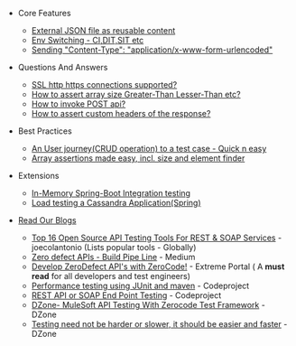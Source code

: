 + Core Features
  + [External JSON file as reusable content](https://github.com/authorjapps/zerocode/wiki/External-JSON-file-as-reusable-content)
  + [Env Switching - CI,DIT,SIT etc](https://github.com/authorjapps/zerocode/wiki/Switching-Environment-to-CI-DIT-SIT-UAT-for-Test-Suite-or-Regression-Pack)
  + [Sending "Content-Type": "application/x-www-form-urlencoded"](https://github.com/authorjapps/zerocode/wiki/application-x-www-form-urlencoded-urlencoded-with-KeyValue-params)

+ Questions And Answers
  + [SSL http https connections supported?](https://github.com/authorjapps/zerocode/wiki/QnA:-Does-it-support-https-connections%3F)
  + [How to assert array size Greater-Than Lesser-Than etc?](https://github.com/authorjapps/zerocode/wiki/QnA:-How-to-assert-an-array-in-the-response-with-SIZE-Greater-Than-or-Lesser-Than-etc%3F)
  + [How to invoke POST api?](https://github.com/authorjapps/zerocode/wiki/QnA:-How-to-invoke-POST-apis-%3F)
  + [How to assert custom headers of the response?](https://github.com/authorjapps/zerocode/wiki/QnA:-How-to-assert-custom-headers-of-the-response%3F)

+ Best Practices
  + [An User journey(CRUD operation) to a test case - Quick n easy](https://github.com/authorjapps/zerocode/wiki/User-journey:-Create,-Update-and-GET-Employee-Details)
  + [Array assertions made easy, incl. size and element finder](https://github.com/authorjapps/zerocode/wiki/Array-assertions-made-easy--e.g.-SIZE,-element-finder)

+ Extensions
  + [In-Memory Spring-Boot Integration testing](https://github.com/authorjapps/spring-boot-integration-test)
  + [Load testing a Cassandra Application(Spring)](https://github.com/authorjapps/zerocode-spring-junit)

+ [Read Our Blogs](https://github.com/authorjapps/zerocode/wiki/Read-Our-Blogs)
  + [Top 16 Open Source API Testing Tools For REST & SOAP Services](https://www.joecolantonio.com/12-open-source-api-testing-tools-rest-soap-services/) - joecolantonio (Lists popular tools - Globally) 
  + [Zero defect APIs - Build Pipe Line](https://medium.com/@bethecodewithyou/develop-zerodefect-apis-with-zerocode-cadd9dc2a430) - Medium
  + [Develop ZeroDefect API's with ZeroCode!](https://extremeportal.blogspot.com/2018/10/zerodefect-rest-apis-with-zerocode.html) - Extreme Portal ( A **must read** for all developers and test engineers)
  + [Performance testing using JUnit and maven](https://www.codeproject.com/Articles/1251046/How-to-do-performance-testing-using-JUnit-and-Mave) - Codeproject
  + [REST API or SOAP End Point Testing](https://www.codeproject.com/Articles/1242569/REST-API-or-SOAP-End-Point-Testing-with-ZeroCode-J) - Codeproject
  + [DZone- MuleSoft API Testing With Zerocode Test Framework](https://dzone.com/articles/zerocode-test-framework-for-restsoap-api-tddbdd-ap) - DZone
  + [Testing need not be harder or slower, it should be easier and faster](https://dzone.com/articles/rest-api-testing-using-the-zerocode-json-based-bdd) - DZone
